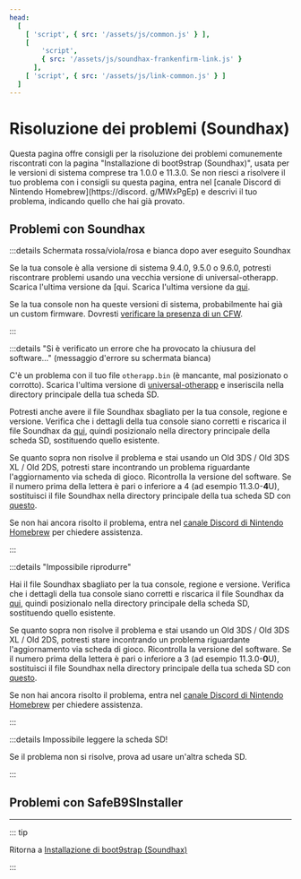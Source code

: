 ```yaml
---
head:
  [
    [ 'script', { src: '/assets/js/common.js' } ],
    [
        'script',
        { src: '/assets/js/soundhax-frankenfirm-link.js' }
      ],
    [ 'script', { src: '/assets/js/link-common.js' } ]
  ]
---
```


# Risoluzione dei problemi (Soundhax)

Questa pagina offre consigli per la risoluzione dei problemi comunemente riscontrati con la pagina "Installazione di boot9strap (Soundhax)", usata per le versioni di sistema comprese tra 1.0.0 e 11.3.0. Se non riesci a risolvere il tuo problema con i consigli su questa pagina, entra nel [canale Discord di Nintendo Homebrew](https://discord. g/MWxPgEp) e descrivi il tuo problema, indicando quello che hai già provato.

## Problemi con Soundhax

:::details Schermata rossa/viola/rosa e bianca dopo aver eseguito Soundhax

Se la tua console è alla versione di sistema 9.4.0, 9.5.0 o 9.6.0, potresti riscontrare problemi usando una vecchia versione di universal-otherapp. Scarica l'ultima versione da [qui. Scarica l'ultima versione da [qui](https://github.com/TuxSH/universal-otherapp/releases/latest).

Se la tua console non ha queste versioni di sistema, probabilmente hai già un custom firmware. Dovresti [verificare la presenza di un CFW](checking-for-cfw).

:::

:::details "Si è verificato un errore che ha provocato la chiusura del software..." (messaggio d'errore su schermata bianca)

C'è un problema con il tuo file `otherapp.bin` (è mancante, mal posizionato o corrotto). Scarica l'ultima versione di [universal-otherapp](https://github.com/TuxSH/universal-otherapp/releases/latest) e inseriscila nella directory principale della tua scheda SD.

Potresti anche avere il file Soundhax sbagliato per la tua console, regione e versione. Verifica che i dettagli della tua console siano corretti e riscarica il file Soundhax da [qui](http://soundhax.com), quindi posizionalo nella directory principale della scheda SD, sostituendo quello esistente.

Se quanto sopra non risolve il problema e stai usando un Old 3DS / Old 3DS XL / Old 2DS, potresti stare incontrando un problema riguardante l'aggiornamento via scheda di gioco. Ricontrolla la versione del software. Se il numero prima della lettera è pari o inferiore a 4 (ad esempio 11.3.0-**4**U), sostituisci il file Soundhax nella directory principale della tua scheda SD con [questo](http://soundhax.686178.xyz/frankenfirm.html?crash).

Se non hai ancora risolto il problema, entra nel [canale Discord di Nintendo Homebrew](https://discord.gg/MWxPgEp) per chiedere assistenza.

:::

:::details "Impossibile riprodurre"

Hai il file Soundhax sbagliato per la tua console, regione e versione. Verifica che i dettagli della tua console siano corretti e riscarica il file Soundhax da [qui](http://soundhax.com), quindi posizionalo nella directory principale della scheda SD, sostituendo quello esistente.

Se quanto sopra non risolve il problema e stai usando un Old 3DS / Old 3DS XL / Old 2DS, potresti stare incontrando un problema riguardante l'aggiornamento via scheda di gioco. Ricontrolla la versione del software. Se il numero prima della lettera è pari o inferiore a 3 (ad esempio 11.3.0-**0**U), sostituisci il file Soundhax nella directory principale della tua scheda SD con [questo](http://soundhax.686178.xyz/frankenfirm.html?unplayable).

Se non hai ancora risolto il problema, entra nel [canale Discord di Nintendo Homebrew](https://discord.gg/MWxPgEp) per chiedere assistenza.

:::

:::details Impossibile leggere la scheda SD!

Se il problema non si risolve, prova ad usare un'altra scheda SD.

:::

## Problemi con SafeB9SInstaller

<!--@include: ./_include/troubleshooting-sb9si-bin.md -->

<!--@include: ./_include/troubleshooting-sb9si-common.md -->

<!--@include: ./_include/troubleshooting-get-help-common.md -->

---

::: tip

Ritorna a [Installazione di boot9strap (Soundhax)](installing-boot9strap-\(soundhax\))

:::

<!--@include: ./_include/troubleshooting-return.md -->
